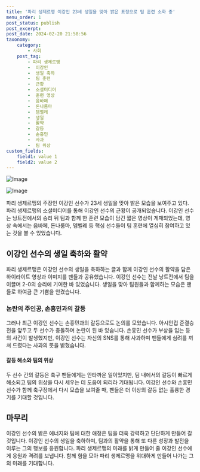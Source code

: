 ```yaml
---
title: '파리 생제르맹 이강인 23세 생일을 맞아 밝은 표정으로 팀 훈련 소화 중'
menu_order: 1
post_status: publish
post_excerpt: 
post_date: 2024-02-20 21:58:56
taxonomy:
    category:
        - 사회
    post_tag:
        - 파리 생제르맹
        -  이강인
        -  생일 축하
        -  팀 훈련
        -  근황
        -  소셜미디어
        -  훈련 영상
        -  음바페
        -  돈나룸마
        -  뎀벨레
        -  생일
        -  활약
        -  갈등
        -  손흥민
        -  사과
        -  팀 위상
custom_fields:
    field1: value 1
    field2: value 2
---
```


![Image](https://imgnews.pstatic.net/image/008/2024/02/20/0005000740_001_20240220091801042.jpg?type=w647)

![Image](https://imgnews.pstatic.net/image/008/2024/02/20/0005000740_002_20240220091801108.gif?type=w647)

파리 생제르맹의 주장인 이강인 선수가 23세 생일을 맞아 밝은 모습을 보여주고 있다. 파리 생제르맹의 소셜미디어를 통해 이강인 선수의 근황이 공개되었습니다. 이강인 선수는 낭트전에서의 승리 뒤 팀과 함께 한 훈련 모습이 담긴 짧은 영상이 게재되었는데, 영상 속에서는 음바페, 돈나룸마, 뎀벨레 등 핵심 선수들이 팀 훈련에 열심히 참여하고 있는 것을 볼 수 있었습니다.
## 이강인 선수의 생일 축하와 활약
파리 생제르맹은 이강인 선수의 생일을 축하하는 글과 함께 이강인 선수의 활약을 담은 하이라이트 영상과 이미지를 팬들과 공유했습니다. 이강인 선수는 전날 낭트전에서 팀을 이끌며 2-0의 승리에 기여한 바 있었습니다. 생일을 맞아 팀원들과 함께하는 모습은 팬들로 하여금 큰 기쁨을 안겼습니다. 
### 논란의 주인공, 손흥민과의 갈등
그러나 최근 이강인 선수는 손흥민과의 갈등으로도 논의를 모았습니다. 아시안컵 준결승전을 앞두고 두 선수가 충돌하며 논란이 된 바 있습니다. 손흥민 선수가 부상을 입는 등의 사건이 발생했지만, 이강인 선수는 자신의 SNS를 통해 사과하며 팬들에게 심려를 끼쳐 드렸다는 사과의 뜻을 밝혔습니다.
#### 갈등 해소와 팀의 위상
두 선수 간의 갈등은 축구 팬들에게는 안타까운 일이었지만, 팀 내에서의 갈등이 빠르게 해소되고 팀의 위상을 다시 세우는 데 도움이 되리라 기대됩니다. 이강인 선수와 손흥민 선수가 함께 축구장에서 다시 모습을 보여줄 때, 팬들은 더 이상의 갈등 없는 훌륭한 경기를 기대할 것입니다.
## 마무리
이강인 선수의 밝은 에너지와 팀에 대한 애정은 팀을 더욱 강력하고 단단하게 만들어 갈 것입니다. 이강인 선수의 생일을 축하하며, 팀과의 활약을 통해 또 다른 성장과 발전을 이루는 그의 행보를 응원합니다. 파리 생제르맹의 미래를 밝게 만들어 줄 이강인 선수에게 응원과 격려를 보냅니다. 함께 힘을 모아 파리 생제르맹을 위대하게 만들어 나가는 그의 미래를 기대합니다.
